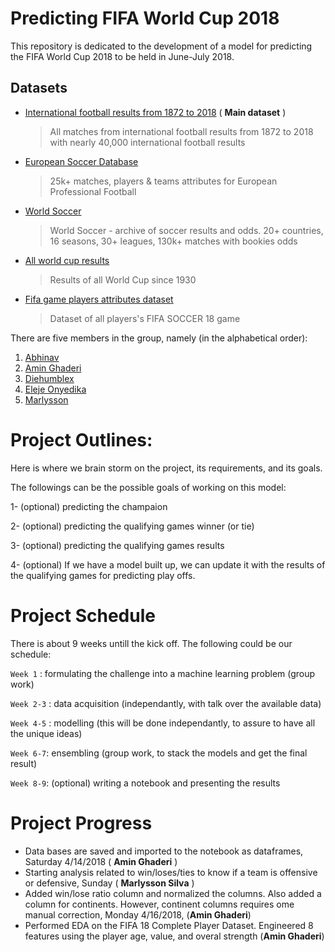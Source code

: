 # Predicting FIFA World Cup 2018

This repository is dedicated to the development of a model for predicting the FIFA World Cup 2018 to be held in June-July 2018.

## Datasets

- [International football results from 1872 to 2018](https://www.kaggle.com/martj42/international-football-results-from-1872-to-2017/data) ( **Main dataset** )
    > All matches from international football results from 1872 to 2018 with nearly 40,000 international football results
-  [European Soccer Database](https://www.kaggle.com/hugomathien/soccer)
    > 25k+ matches, players & teams attributes for European Professional Football
- [World Soccer](https://www.kaggle.com/sashchernuh/european-football/data)
    > World Soccer - archive of soccer results and odds. 20+ countries, 16 seasons, 30+ leagues, 130k+ matches with bookies odds
- [All world cup results](https://www.kaggle.com/abecklas/fifa-world-cup/data)
    > Results of all World Cup since 1930

- [Fifa game players attributes dataset](https://www.kaggle.com/thec03u5/fifa-18-demo-player-dataset/data)
    > Dataset of all players's FIFA SOCCER 18 game
    
There are five members in the group, namely (in the alphabetical order):

1. [Abhinav](https://github.com/abhinavralhan)
2. [Amin Ghaderi](https://github.com/amnghd)
3. [Diehumblex]()
4. [Eleje Onyedika]()
5. [Marlysson](https://github.com/Marlysson)

# Project Outlines:

Here is where we brain storm on the project, its requirements, and its goals.

The followings can be the possible goals of working on this model:

1- (optional) predicting the champaion

2- (optional) predicting the qualifying games winner (or tie)

3- (optional) predicting the qualifying games results

4- (optional) If we have a model built up, we can update it with the results of the qualifying games for predicting play offs.


# Project Schedule

There is about 9 weeks untill the kick off.
The following could be our schedule:

``Week 1`` : formulating the challenge into a machine learning problem (group work)

``Week 2-3`` : data acquisition (independantly, with talk over the available data)

``Week 4-5`` : modelling (this will be done independantly, to assure to have all the unique ideas)

``Week 6-7``: ensembling (group work, to stack the models and get the final result)

``Week 8-9``: (optional) writing a notebook and presenting the results


# Project Progress

- Data bases are saved and imported to the notebook as dataframes, Saturday 4/14/2018 ( **Amin Ghaderi** )
- Starting analysis related to win/loses/ties to know if a team is offensive or defensive, Sunday ( **Marlysson Silva** )
- Added win/lose ratio column and normalized the columns. Also added a column for continents. However, continent columns requires ome manual correction, Monday 4/16/2018, (**Amin Ghaderi**)
- Performed EDA on the FIFA 18 Complete Player Dataset. Engineered 8 features using the player age, value, and overal strength (**Amin Ghaderi**)